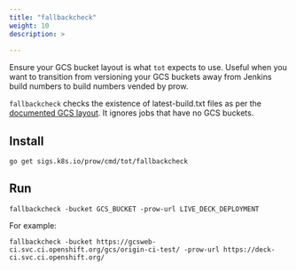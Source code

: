 ```yaml
---
title: "fallbackcheck"
weight: 10
description: >
  
---
```


Ensure your GCS bucket layout is what `tot` expects to use. Useful when you want to transition
from versioning your GCS buckets away from Jenkins build numbers to build numbers vended
by prow. 

`fallbackcheck` checks the existence of latest-build.txt files as per the [documented GCS layout][1].
It ignores jobs that have no GCS buckets.

## Install

```shell
go get sigs.k8s.io/prow/cmd/tot/fallbackcheck
```

## Run

```shell
fallbackcheck -bucket GCS_BUCKET -prow-url LIVE_DECK_DEPLOYMENT
```

For example:

```shell
fallbackcheck -bucket https://gcsweb-ci.svc.ci.openshift.org/gcs/origin-ci-test/ -prow-url https://deck-ci.svc.ci.openshift.org/
```

[1]: https://github.com/kubernetes/test-infra/tree/master/gubernator#gcs-bucket-layout